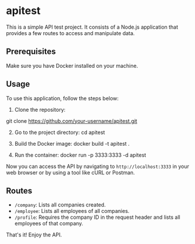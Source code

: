 # apitest

This is a simple API test project. It consists of a Node.js application that provides a few routes to access and manipulate data.

## Prerequisites

Make sure you have Docker installed on your machine.

## Usage

To use this application, follow the steps below:

1. Clone the repository:

git clone https://github.com/your-username/apitest.git


2. Go to the project directory:
cd apitest


3. Build the Docker image:
docker build -t apitest .


4. Run the container:
docker run -p 3333:3333 -d apitest


Now you can access the API by navigating to `http://localhost:3333` in your web browser or by using a tool like cURL or Postman.

## Routes

- `/company`: Lists all companies created.
- `/employee`: Lists all employees of all companies.
- `/profile`: Requires the company ID in the request header and lists all employees of that company.

That's it! Enjoy the API.
